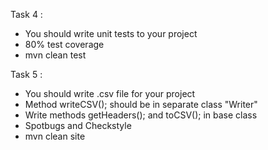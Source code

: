 Task 4 :
- You should write unit tests to your project
- 80% test coverage
- mvn clean test

Task 5 :
- You should write .csv file for your project
- Method writeCSV(); should be in separate class "Writer"
- Write methods getHeaders(); and toCSV(); in base class
- Spotbugs and Checkstyle
- mvn clean site